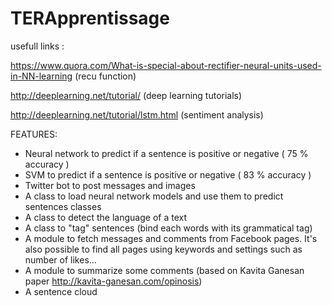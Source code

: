 # TERApprentissage

usefull links :

https://www.quora.com/What-is-special-about-rectifier-neural-units-used-in-NN-learning  (recu function)


http://deeplearning.net/tutorial/  (deep learning tutorials)


http://deeplearning.net/tutorial/lstm.html  (sentiment analysis)


FEATURES:

- Neural network to predict if a sentence is positive or negative ( 75 % accuracy ) 
- SVM to predict if a sentence is positive or negative ( 83 % accuracy ) 
- Twitter bot to post messages and images
- A class to load neural network models and use them to predict sentences classes
- A class to detect the language of a text
- A class to "tag" sentences (bind each words with its grammatical tag)
- A module to fetch messages and comments from Facebook pages. It's also possible to find all pages using keywords and settings such as number of likes...
- A module to summarize some comments (based on Kavita Ganesan paper http://kavita-ganesan.com/opinosis)
- A sentence cloud 
